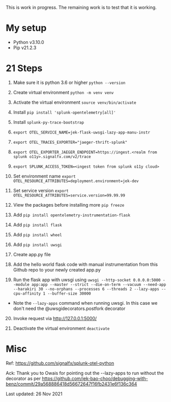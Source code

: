 This is work in progress. The remaining work is to test that it is working.

# My setup

- Python v3.10.0
- Pip v21.2.3


# 21 Steps
1. Make sure it is python 3.6 or higher `python --version`


2. Create virtual environment `python -m venv venv`


3. Activate the virtual environment `source venv/bin/activate`


4. Install `pip install 'splunk-opentelemetry[all]'` 


5. Install `splunk-py-trace-bootstrap`


6. `export OTEL_SERVICE_NAME=jek-flask-uwsgi-lazy-app-manu-instr`


7. `export OTEL_TRACES_EXPORTER="jaeger-thrift-splunk"`


8. `export OTEL_EXPORTER_JAEGER_ENDPOINT=https://ingest.<realm from splunk o11y>.signalfx.com/v2/trace`


9. `export SPLUNK_ACCESS_TOKEN=<ingest token from splunk o11y cloud>`


10. Set environment name `export OTEL_RESOURCE_ATTRIBUTES=deployment.environment=jek-dev`
   

11. Set service version `export OTEL_RESOURCE_ATTRIBUTES=service.version=99.99.99`


12. View the packages before installing more `pip freeze`


13. Add `pip install opentelemetry-instrumentation-flask`


14. Add `pip install flask`


15. Add `pip install wheel`


16. Add `pip install uwsgi`


17. Create app.py file


18. Add the hello world flask code with manual instrumentation from this Github repo to your newly created app.py


19. Run the flask app with uwsgi using `uwsgi --http-socket 0.0.0.0:5000 --module app:app --master --strict --die-on-term --vacuum --need-app --harakiri 30 --no-orphans --processes 6 --threads 2 --lazy-apps --cpu-affinity 1 --buffer-size 30000`

- Note the `--lazy-apps` command when running uwsgi. In this case we don't need the @uwsgidecorators.postfork decorator

20. Invoke request via http://127.0.0.1:5000/


21. Deactivate the virtual environment `deactivate`


# Misc

Ref: https://github.com/signalfx/splunk-otel-python

Ack: Thank you to Owais for pointing out the --lazy-apps to run without the decorator as per https://github.com/jek-bao-choo/debugging-with-benz/commit/29a568886418d56672647f16fb2431e6f136c364

Last updated: 26 Nov 2021
